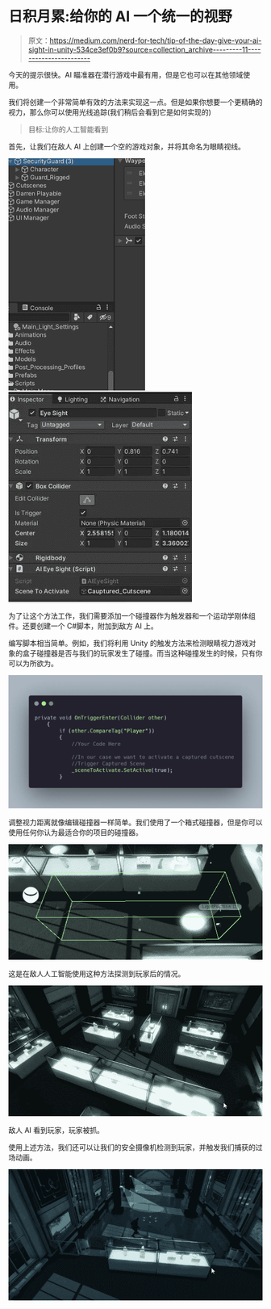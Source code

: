 # 日积月累:给你的 AI 一个统一的视野

> 原文：<https://medium.com/nerd-for-tech/tip-of-the-day-give-your-ai-sight-in-unity-534ce3ef0b9?source=collection_archive---------11----------------------->

今天的提示很快。AI 瞄准器在潜行游戏中最有用，但是它也可以在其他领域使用。

我们将创建一个非常简单有效的方法来实现这一点。但是如果你想要一个更精确的视力，那么你可以使用光线追踪(我们稍后会看到它是如何实现的)

> 目标:让你的人工智能看到

首先，让我们在敌人 AI 上创建一个空的游戏对象，并将其命名为眼睛视线。

![](img/a1df9746a97e128c0ed45f4ae1c8f0d5.png)![](img/68ed8d3801b60066e35b28c57b4a80fc.png)

为了让这个方法工作，我们需要添加一个碰撞器作为触发器和一个运动学刚体组件。还要创建一个 C#脚本，附加到敌方 AI 上。

编写脚本相当简单。例如，我们将利用 Unity 的触发方法来检测眼睛视力游戏对象的盒子碰撞器是否与我们的玩家发生了碰撞。而当这种碰撞发生的时候，只有你可以为所欲为。

![](img/2fcb45ffe3d2717abbb525b2b0c62d77.png)

调整视力距离就像编辑碰撞器一样简单。我们使用了一个箱式碰撞器，但是你可以使用任何你认为最适合你的项目的碰撞器。

![](img/8d0fda7cc64f693c96edddd3d72b1335.png)

这是在敌人人工智能使用这种方法探测到玩家后的情况。

![](img/586e7042b16c8f9c06b283a646b4f41e.png)

敌人 AI 看到玩家，玩家被抓。

使用上述方法，我们还可以让我们的安全摄像机检测到玩家，并触发我们捕获的过场动画。

![](img/72792ba57136c272896aafd04fdb839a.png)